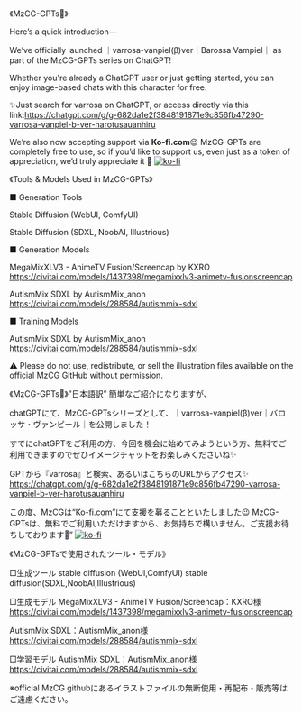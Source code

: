 《MzCG-GPTs🤗》


Here’s a quick introduction—


We’ve officially launched ｜varrosa-vanpiel(β)ver｜Barossa Vampiel｜ as part of the MzCG-GPTs series on ChatGPT!


Whether you're already a ChatGPT user or just getting started, you can enjoy image-based chats with this character for free.


✨Just search for varrosa on ChatGPT, or access directly via this link:https://chatgpt.com/g/g-682da1e2f3848191871e9c856fb47290-varrosa-vanpiel-b-ver-harotusauanhiru


We’re also now accepting support via **Ko-fi.com**😉
MzCG-GPTs are completely free to use, so if you’d like to support us, even just as a token of appreciation, we’d truly appreciate it 🤗
[![ko-fi](https://ko-fi.com/img/githubbutton_sm.svg)](https://ko-fi.com/H2H41G7T74)


《Tools & Models Used in MzCG-GPTs》


■ Generation Tools


Stable Diffusion (WebUI, ComfyUI)


Stable Diffusion (SDXL, NoobAI, Illustrious)


■ Generation Models


MegaMixXLV3 - AnimeTV Fusion/Screencap by KXRO
https://civitai.com/models/1437398/megamixxlv3-animetv-fusionscreencap


AutismMix SDXL by AutismMix_anon
https://civitai.com/models/288584/autismmix-sdxl

■ Training Models


AutismMix SDXL by AutismMix_anon
https://civitai.com/models/288584/autismmix-sdxl


⚠️ Please do not use, redistribute, or sell the illustration files available on the official MzCG GitHub without permission.


《MzCG-GPTs🤗》”日本語訳”
簡単なご紹介になりますが、

chatGPTにて、MzCG-GPTsシリーズとして、｜varrosa-vanpiel(β)ver｜バロッサ・ヴァンピール｜を公開しました！

すでにchatGPTをご利用の方、今回を機会に始めてみようという方、無料でご利用できますのでぜひイメージチャットをお楽しみくださいね✨

GPTから『varrosa』と検索、あるいはこちらのURLからアクセス✨
https://chatgpt.com/g/g-682da1e2f3848191871e9c856fb47290-varrosa-vanpiel-b-ver-harotusauanhiru

この度、MzCGは“Ko-fi.com”にて支援を募ることといたしました😉
MzCG-GPTsは、無料でご利用いただけますから、お気持ちで構いません。ご支援お待ちしております🤗”
[![ko-fi](https://ko-fi.com/img/githubbutton_sm.svg)](https://ko-fi.com/H2H41G7T74)

《MzCG-GPTsで使用されたツール・モデル》

□生成ツール
stable diffusion (WebUI,ComfyUI)
stable diffusion(SDXL,NoobAI,Illustrious)

□生成モデル
MegaMixXLV3 - AnimeTV Fusion/Screencap：KXRO様
https://civitai.com/models/1437398/megamixxlv3-animetv-fusionscreencap

AutismMix SDXL：AutismMix_anon様
https://civitai.com/models/288584/autismmix-sdxl

□学習モデル
AutismMix SDXL：AutismMix_anon様
https://civitai.com/models/288584/autismmix-sdxl

※official MzCG githubにあるイラストファイルの無断使用・再配布・販売等はご遠慮ください。
